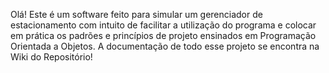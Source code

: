 Olá! Este é um software feito para simular um gerenciador de estacionamento com intuito de facilitar a utilização do programa e colocar em prática os padrões e princípios de projeto ensinados em Programação Orientada a Objetos.
A documentação de todo esse projeto se encontra na Wiki do Repositório!


